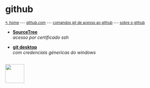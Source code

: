 # github

<sub>[:arrow_upper_left: home](../../README.md) --- [github.com](https://github.com/) --- [comandos git de acesso ao github](commands.md) --- [sobre o github](about.md)</sub>

- [**SourceTree**](integrations.md)
<br/>*acesso por certificado ssh*

- [**git desktop**](https://desktop.github.com/)
<br/>*com credenciais génericas do windows*

<sup></sup>
----
<image src="../../imgs/github-icon.svg" height="60" width="60"/>
